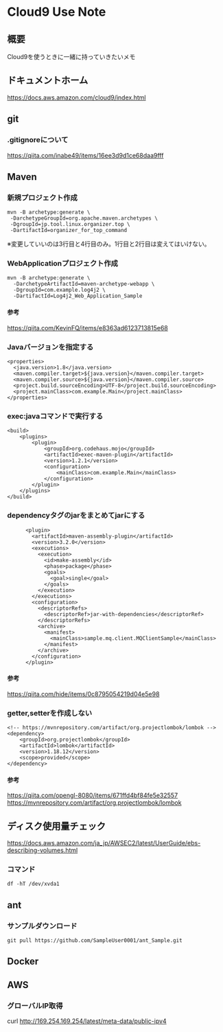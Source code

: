 # Cloud9 Use Note

## 概要
Cloud9を使うときに一緒に持っていきたいメモ

## ドキュメントホーム
https://docs.aws.amazon.com/cloud9/index.html

## git

### .gitignoreについて
https://qiita.com/inabe49/items/16ee3d9d1ce68daa9fff

## Maven

### 新規プロジェクト作成
```
mvn -B archetype:generate \
 -DarchetypeGroupId=org.apache.maven.archetypes \
 -DgroupId=jp.tool.linux.organizer.top \
 -DartifactId=organizer_for_top_command
```

※変更していいのは3行目と4行目のみ。1行目と2行目は変えてはいけない。

### WebApplicationプロジェクト作成

```
mvn -B archetype:generate \
  -DarchetypeArtifactId=maven-archetype-webapp \
  -DgroupId=com.example.log4j2 \
  -DartifactId=Log4j2_Web_Application_Sample
```

#### 参考
https://qiita.com/KevinFQ/items/e8363ad6123713815e68

### Javaバージョンを指定する
```
<properties>
  <java.version>1.8</java.version>
  <maven.compiler.target>${java.version}</maven.compiler.target>
  <maven.compiler.source>${java.version}</maven.compiler.source>
  <project.build.sourceEncoding>UTF-8</project.build.sourceEncoding>
  <project.mainClass>com.example.Main</project.mainClass>
</properties>
```

### exec:javaコマンドで実行する
```
<build>
	<plugins>
		<plugin>
			<groupId>org.codehaus.mojo</groupId>
			<artifactId>exec-maven-plugin</artifactId>
			<version>1.2.1</version>
			<configuration>
				<mainClass>com.example.Main</mainClass>
			</configuration>
		</plugin>
	</plugins>
</build>
```

### dependencyタグのjarをまとめてjarにする
```
      <plugin>
        <artifactId>maven-assembly-plugin</artifactId>
        <version>3.2.0</version>
        <executions>
          <execution>
            <id>make-assembly</id>
            <phase>package</phase>
            <goals>
              <goal>single</goal>
            </goals>
          </execution>
        </executions>
        <configuration>
          <descriptorRefs>
            <descriptorRef>jar-with-dependencies</descriptorRef>
          </descriptorRefs>
          <archive>
            <manifest>
              <mainClass>sample.mq.client.MQClientSample</mainClass>
            </manifest>
          </archive>
        </configuration>
      </plugin>
```

#### 参考
https://qiita.com/hide/items/0c8795054219d04e5e98

### getter,setterを作成しない

```
<!-- https://mvnrepository.com/artifact/org.projectlombok/lombok -->
<dependency>
    <groupId>org.projectlombok</groupId>
    <artifactId>lombok</artifactId>
    <version>1.18.12</version>
    <scope>provided</scope>
</dependency>
```

#### 参考

https://qiita.com/opengl-8080/items/671ffd4bf84fe5e32557  
https://mvnrepository.com/artifact/org.projectlombok/lombok

## ディスク使用量チェック
https://docs.aws.amazon.com/ja_jp/AWSEC2/latest/UserGuide/ebs-describing-volumes.html

### コマンド
```
df -hT /dev/xvda1
```

## ant

### サンプルダウンロード
```
git pull https://github.com/SampleUser0001/ant_Sample.git
```

## Docker

## AWS

### グローバルIP取得
curl http://169.254.169.254/latest/meta-data/public-ipv4
